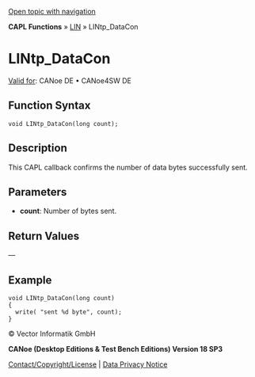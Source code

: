 [Open topic with navigation](../../../../../CANoeDEFamily.htm#Topics/CAPLFunctions/LIN/Functions/CAPLfunctionLINtpDataCon.md)

**CAPL Functions** » [LIN](../CAPLfunctionsLINOverview.md) » LINtp_DataCon

# LINtp_DataCon

[Valid for](../../../Shared/FeatureAvailability.md):  CANoe DE • CANoe4SW DE

## Function Syntax

```plaintext
void LINtp_DataCon(long count);
```

## Description

This CAPL callback confirms the number of data bytes successfully sent.

## Parameters

- **count**: Number of bytes sent.

## Return Values

—

## Example

```plaintext
void LINtp_DataCon(long count)
{
  write( "sent %d byte", count);
}
```

© Vector Informatik GmbH

**CANoe (Desktop Editions & Test Bench Editions) Version 18 SP3**

[Contact/Copyright/License](../../../Shared/ContactCopyrightLicense.md) | [Data Privacy Notice](https://www.vector.com/int/en/company/get-info/privacy-policy/)